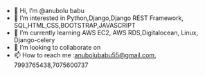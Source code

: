 - 👋 Hi, I’m @anubolu babu
- 👀 I’m interested in Python,Django,Django REST Framework, SQL,HTML,CSS,BOOTSTRAP,JAVASCRIPT
- 🌱 I’m currently learning AWS EC2, AWS RDS,Digitalocean, Linux, Django-celery
- 💞️ I’m looking to collaborate on 
- 📫 How to reach me :anubolubabu55@gmail.com,
                      7993765438,7075600737

<!---
anubolubabu55/anubolubabu55 is a ✨ special ✨ repository because its `README.md` (this file) appears on your GitHub profile.
You can click the Preview link to take a look at your changes.
--->
